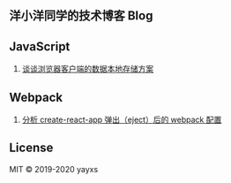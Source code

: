## 洋小洋同学的技术博客 Blog

## JavaScript

1. [谈谈浏览器客户端的数据本地存储方案](https://github.com/yayxs/frontend-thick-talk/issues/4)

## Webpack

1. [分析 create-react-app 弹出（eject）后的 webpack 配置](https://github.com/yayxs/frontend-thick-talk/issues/3)

## License

MIT © 2019-2020 yayxs
